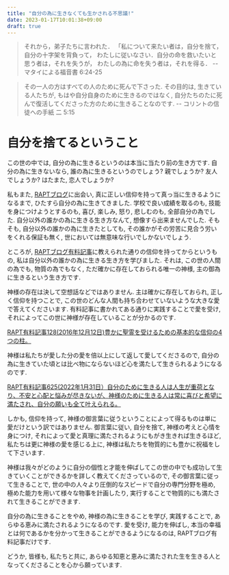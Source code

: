 ```yaml
---
title: "自分の為に生きなくても生かされる不思議!"
date: 2023-01-17T10:01:38+09:00
draft: true
---
```

> それから，弟子たちに言われた．
> 「私について来たい者は，自分を捨て，自分の十字架を背負って，
> わたしに従いなさい．自分の命を救いたいと思う者は，それを失うが，
> わたしの為に命を失う者は，それを得る．
> -- マタイによる福音書 6:24-25

> その一人の方はすべての人のために死んで下さった.
> その目的は, 生きている人たちが, もはや自分自身のために生きるのではなく, 
> 自分たちのたに死んで復活してくださった方のために生きることなのです.
> -- コリントの信徒への手紙 二 5:15

# 自分を捨てるということ 
この世の中では, 自分の為に生きるというのは本当に当たり前の生き方です.
自分の為に生きないなら, 誰の為に生きるというのでしょう? 
親でしょうか? 友人でしょうか? はたまた, 恋人でしょうか?

私もまた, [RAPTブログ](https://rapt-neo.com)に出会い, 真に正しい信仰を持って真っ当に生きるようになるまで,
ひたすら自分の為に生きてきました. 学校で良い成績を取るのも, 技能を身につけようとするのも,
喜び, 楽しみ, 怒り, 悲しむのも, 全部自分の為でした. 
自分以外の誰かの為に生きる生き方なんて, 想像すら出来ませんでした.
そもそも, 自分以外の誰かの為に生きたとしても, その誰かがその労苦に見合う労いをくれる保証も無く, 世においては無意味な行いでしかないでしょう.

ところが, [RAPTブログ有料記事](https://rapt-neo.com/?page_id=30947)に教えられた通りの信仰を持ってからというもの,
私は自分以外の誰かの為に生きる生き方を学びました. それは, この世の人間の為でも, 物質の為でもなく, ただ確かに存在しておられる唯一の神様,
主の御為に生きるという生き方です.

神様の存在は決して空想話などではありません.
主は確かに存在しておられ, 正しく信仰を持つことで, この世のどんな人間も持ち合わせていないような大きな愛で答えてくださいます.
有料記事に書かれてある通りに実践することで愛を受け, それによってこの世に神様が存在していることが分かるのです.

[RAPT有料記事128(2016年12月12日)豊かに聖霊を受けるための基本的な信仰の4つの柱。](https://rapt-neo.com/?p=41313)

神様は私たちが愛した分の愛を倍以上にして返して愛してくださるので, 
自分の為に生きていた頃とは比べ物にならないほど心を満たして生きられるようになるのです.

[RAPT有料記事625(2022年1月31日）自分のために生きる人は人生が重荷となり、不安と心配と悩みが尽きないが、神様のために生きる人は常に喜びと希望に満たされ、自分の願いも全て叶えられる。](https://rapt-neo.com/?page_id=56240)

しかも, 信仰を持って, 神様の御言葉に従うということによって得るものは単に愛だけという訳ではありません. 
御言葉に従い, 自分を捨て, 神様の考えと心情を身につけ, それによって愛と真理に満たされるようにもがき生きれば生きるほど,
私たちは更に神様の愛を感じる上に, 神様は私たちを物質的にも豊かに祝福をして下さいます. 

神様は我々がどのように自分の個性と才能を伸ばしてこの世の中でも成功して生きていくことができるかを詳しく教えてくださっているので,
その御言葉に従って生きることで, 世の中の人々より圧倒的なスピードで自分の専門分野を極め, 
極めた能力を用いて様々な物事を計画したり, 実行することで物質的にも満たされて生きることができます.


自分の為に生きることをやめ, 神様の為に生きることを学び, 実践することで, あらゆる恵みに満たされるようになるのです.
愛を受け, 能力を伸ばし, 本当の幸福とは何であるかを分かって生きることができるようになるのは, 
RAPTブログ有料記事だけです. 

どうか, 皆様も, 私たちと共に, あらゆる知恵と恵みに満たされた生を生きる人となってくださることを心から願っています.
